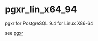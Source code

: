 # pgxr_lin_x64_94
pgxr for PostgreSQL 9.4 for Linux X86-64

see [pgxr](https://github.com/clia/pgxr)